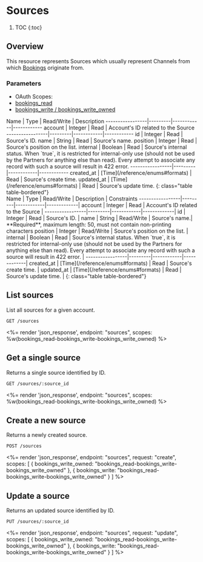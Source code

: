 # Sources

1. TOC
{:toc}

## Overview

This resource represents Sources which usually represent Channels from which [Bookings](/reference/endpoints/Bookings/) originate from.

### Parameters
<ul class="nav nav-pills" role="tablist">
  <li class="disabled"><a>OAuth Scopes:</a></li>
  <li class="active"><a href="#bookings_read" role="tab" data-toggle="pill">bookings_read</a></li>
  <li><a href="#bookings_write-bookings_write_owned" role="tab" data-toggle="pill">bookings_write / bookings_write_owned</a></li>
</ul>
<div class="tab-content" markdown="1">
  <div class="tab-pane active" id="bookings_read" markdown="1">
Name             | Type    | Read/Write | Description
-----------------|---------|------------|------------
account          | Integer | Read       | Account's ID related to the Source
-----------------|---------|------------|------------
id               | Integer | Read       | Source's ID.
name             | String  | Read       | Source's name.
position         | Integer | Read       | Source's position on the list.
internal         | Boolean | Read       | Source's internal status. When `true`, it is restricted for internal-only use (should not be used by the Partners for anything else than read). Every attempt to associate any record with such a source will result in 422 error.
-----------------|---------|------------|------------
created_at       | [Time](/reference/enums#formats) | Read       | Source's create time.
updated_at       | [Time](/reference/enums#formats) | Read       | Source's update time.
{: class="table table-bordered"}
  </div>
  <div class="tab-pane" id="bookings_write-bookings_write_owned" markdown="1">
Name             | Type    | Read/Write | Description | Constraints
-----------------|---------|------------|-------------|
account          | Integer | Read       | Account's ID related to the Source |
-----------------|---------|------------|-------------|
id               | Integer | Read       | Source's ID. |
name             | String  | Read/Write | Source's name.| **Required**, maximum length: 50, must not contain non-printing characters 
position         | Integer | Read/Write | Source's position on the list. |
internal         | Boolean | Read       | Source's internal status. When `true`, it is restricted for internal-only use (should not be used by the Partners for anything else than read). Every attempt to associate any record with such a source will result in 422 error. |
-----------------|---------|------------|-------------|
created_at       | [Time](/reference/enums#formats) | Read       | Source's create time. |
updated_at       | [Time](/reference/enums#formats) | Read       | Source's update time. |
{: class="table table-bordered"}
  </div>
</div>

## List sources

List all sources for a given account.

~~~
GET /sources
~~~

<%= render 'json_response', endpoint: "sources", scopes: %w(bookings_read-bookings_write-bookings_write_owned) %>

## Get a single source

Returns a single source identified by ID.

~~~
GET /sources/:source_id
~~~

<%= render 'json_response', endpoint: "sources", scopes: %w(bookings_read-bookings_write-bookings_write_owned) %>

## Create a new source

Returns a newly created source.

~~~~
POST /sources
~~~~

<%= render 'json_response', endpoint: "sources", request: "create",
  scopes: [
    { bookings_write_owned: "bookings_read-bookings_write-bookings_write_owned" },
    { bookings_write: "bookings_read-bookings_write-bookings_write_owned" }
  ] %>

## Update a source

Returns an updated source identified by ID.

~~~
PUT /sources/:source_id
~~~

<%= render 'json_response', endpoint: "sources", request: "update",
  scopes: [
    { bookings_write_owned: "bookings_read-bookings_write-bookings_write_owned" },
    { bookings_write: "bookings_read-bookings_write-bookings_write_owned" }
  ] %>
